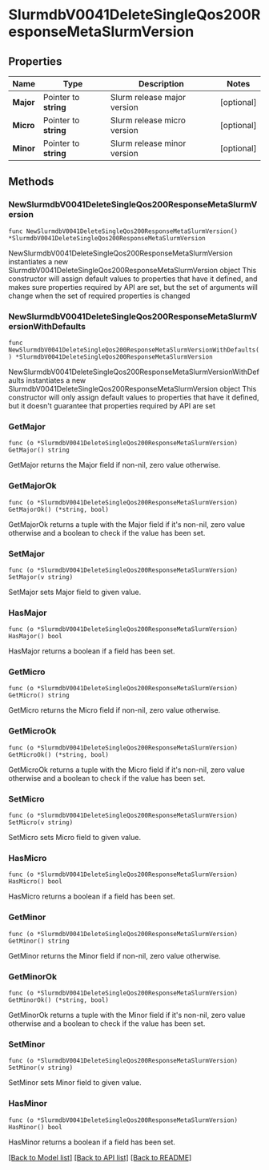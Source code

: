 # SlurmdbV0041DeleteSingleQos200ResponseMetaSlurmVersion

## Properties

Name | Type | Description | Notes
------------ | ------------- | ------------- | -------------
**Major** | Pointer to **string** | Slurm release major version | [optional] 
**Micro** | Pointer to **string** | Slurm release micro version | [optional] 
**Minor** | Pointer to **string** | Slurm release minor version | [optional] 

## Methods

### NewSlurmdbV0041DeleteSingleQos200ResponseMetaSlurmVersion

`func NewSlurmdbV0041DeleteSingleQos200ResponseMetaSlurmVersion() *SlurmdbV0041DeleteSingleQos200ResponseMetaSlurmVersion`

NewSlurmdbV0041DeleteSingleQos200ResponseMetaSlurmVersion instantiates a new SlurmdbV0041DeleteSingleQos200ResponseMetaSlurmVersion object
This constructor will assign default values to properties that have it defined,
and makes sure properties required by API are set, but the set of arguments
will change when the set of required properties is changed

### NewSlurmdbV0041DeleteSingleQos200ResponseMetaSlurmVersionWithDefaults

`func NewSlurmdbV0041DeleteSingleQos200ResponseMetaSlurmVersionWithDefaults() *SlurmdbV0041DeleteSingleQos200ResponseMetaSlurmVersion`

NewSlurmdbV0041DeleteSingleQos200ResponseMetaSlurmVersionWithDefaults instantiates a new SlurmdbV0041DeleteSingleQos200ResponseMetaSlurmVersion object
This constructor will only assign default values to properties that have it defined,
but it doesn't guarantee that properties required by API are set

### GetMajor

`func (o *SlurmdbV0041DeleteSingleQos200ResponseMetaSlurmVersion) GetMajor() string`

GetMajor returns the Major field if non-nil, zero value otherwise.

### GetMajorOk

`func (o *SlurmdbV0041DeleteSingleQos200ResponseMetaSlurmVersion) GetMajorOk() (*string, bool)`

GetMajorOk returns a tuple with the Major field if it's non-nil, zero value otherwise
and a boolean to check if the value has been set.

### SetMajor

`func (o *SlurmdbV0041DeleteSingleQos200ResponseMetaSlurmVersion) SetMajor(v string)`

SetMajor sets Major field to given value.

### HasMajor

`func (o *SlurmdbV0041DeleteSingleQos200ResponseMetaSlurmVersion) HasMajor() bool`

HasMajor returns a boolean if a field has been set.

### GetMicro

`func (o *SlurmdbV0041DeleteSingleQos200ResponseMetaSlurmVersion) GetMicro() string`

GetMicro returns the Micro field if non-nil, zero value otherwise.

### GetMicroOk

`func (o *SlurmdbV0041DeleteSingleQos200ResponseMetaSlurmVersion) GetMicroOk() (*string, bool)`

GetMicroOk returns a tuple with the Micro field if it's non-nil, zero value otherwise
and a boolean to check if the value has been set.

### SetMicro

`func (o *SlurmdbV0041DeleteSingleQos200ResponseMetaSlurmVersion) SetMicro(v string)`

SetMicro sets Micro field to given value.

### HasMicro

`func (o *SlurmdbV0041DeleteSingleQos200ResponseMetaSlurmVersion) HasMicro() bool`

HasMicro returns a boolean if a field has been set.

### GetMinor

`func (o *SlurmdbV0041DeleteSingleQos200ResponseMetaSlurmVersion) GetMinor() string`

GetMinor returns the Minor field if non-nil, zero value otherwise.

### GetMinorOk

`func (o *SlurmdbV0041DeleteSingleQos200ResponseMetaSlurmVersion) GetMinorOk() (*string, bool)`

GetMinorOk returns a tuple with the Minor field if it's non-nil, zero value otherwise
and a boolean to check if the value has been set.

### SetMinor

`func (o *SlurmdbV0041DeleteSingleQos200ResponseMetaSlurmVersion) SetMinor(v string)`

SetMinor sets Minor field to given value.

### HasMinor

`func (o *SlurmdbV0041DeleteSingleQos200ResponseMetaSlurmVersion) HasMinor() bool`

HasMinor returns a boolean if a field has been set.


[[Back to Model list]](../README.md#documentation-for-models) [[Back to API list]](../README.md#documentation-for-api-endpoints) [[Back to README]](../README.md)


